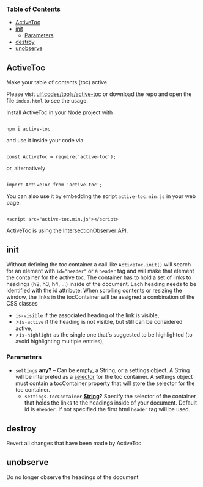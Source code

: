 <!-- Generated by documentation.js. Update this documentation by updating the source code. -->

### Table of Contents

-   [ActiveToc][1]
-   [init][2]
    -   [Parameters][3]
-   [destroy][4]
-   [unobserve][5]

## ActiveToc

Make your table of contents (toc) active.

Please visit <a href="https://ulf.codes/tools/active-toc/">ulf.codes/tools/active-toc</a> or 
download the repo and open the file <code>index.html</code> to see the usage.

Install ActiveToc in your Node project with 

<pre><code>
npm i active-toc
</code></pre>

and use it inside your code via 

<pre><code>
const ActiveToc = require('active-toc');
</code></pre>

or, alternatively 

<pre><code>
import ActiveToc from 'active-toc';
</code></pre>

You can also use it by embedding the script <code>active-toc.min.js</code> in your web page.

<pre><code>
&lt;script src="active-toc.min.js">&lt;/script>
</code></pre> 

ActiveToc is using the <a href="https://developer.mozilla.org/en-US/docs/Web/API/Intersection_Observer_API">IntersectionObserver API</a>.

## init

Without defining the toc container a call like <code>ActiveToc.init()</code> will search for an element
with <code>id="header"</code> or a <code>header</code> tag and will make that element the container for the active toc.
The container has to hold a set of links to headings (h2, h3, h4, ...) inside of the document. Each heading needs to be identified with the id attribute.
When scrolling contents or resizing the window, the links in the tocContainer will be assigned a combination of the CSS classes  

<ul>
<li><code>is-visible</code> if the associated heading of the link is visible,</li>
<li>><code>is-active</code> if the heading is not visible, but still can be considered active,</li>
<li>><code>is-highlight</code> as the single one that´s suggested to be highlighted (to avoid highlighting multiple entries),</li>
</ul>

### Parameters

-   `settings` **any?** – Can be empty, a String, or a settings object. A String will be interpreted as a <a href="https://developer.mozilla.org/en-US/docs/Web/API/Document_object_model/Locating_DOM_elements_using_selectors">selector</a> for the toc container. A settings object must contain a tocContainer property that will store the selector for the toc container.
    -   `settings.tocContainer` **[String][6]?** Specify the selector of the container that holds the links to the headings inside of your document. Default id is <code>#header</code>. If not specified the first html <code>header</code> tag will be used.

## destroy

Revert all changes that have been made by ActiveToc

## unobserve

Do no longer observe the headings of the document

[1]: #activetoc

[2]: #init

[3]: #parameters

[4]: #destroy

[5]: #unobserve

[6]: https://developer.mozilla.org/docs/Web/JavaScript/Reference/Global_Objects/String
